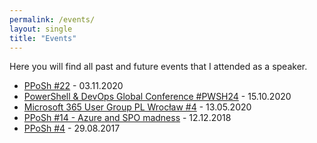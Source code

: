 ```yaml
---
permalink: /events/
layout: single
title: "Events"
---
```


Here you will find all past and future events that I attended as a speaker.

* [PPoSh #22](https://www.meetup.com/pl-PL/Polish-PowerShell-Group-PPoSh/events/273504857/) - 03.11.2020
* [PowerShell & DevOps Global Conference #PWSH24](http://web-old.archive.org/web/20201101021600/https://powershell.org/24hour/#1601326982112-7048eaf8-eb8e) - 15.10.2020
* [Microsoft 365 User Group PL Wrocław #4](https://www.meetup.com/pl-PL/Microsoft-365-User-Group-Poland/events/270480941/) - 13.05.2020
* [PPoSh #14 - Azure and SPO madness](https://www.meetup.com/pl-PL/Polish-PowerShell-Group-PPoSh/events/256911696/) - 12.12.2018
* [PPoSh #4](https://www.meetup.com/pl-PL/Polish-PowerShell-Group-PPoSh/events/242088012/) - 29.08.2017
